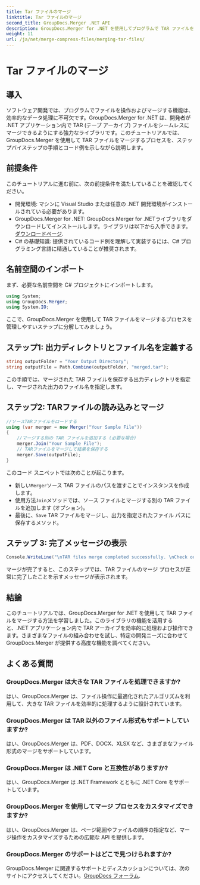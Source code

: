 ```yaml
---
title: Tar ファイルのマージ
linktitle: Tar ファイルのマージ
second_title: GroupDocs.Merger .NET API
description: GroupDocs.Merger for .NET を使用してプログラムで TAR ファイルをマージする方法を学びます。TAR アーカイブを効率的に処理するには、ステップ バイ ステップ ガイドに従ってください。
weight: 11
url: /ja/net/merge-compress-files/merging-tar-files/
---
```


# Tar ファイルのマージ

## 導入
ソフトウェア開発では、プログラムでファイルを操作およびマージする機能は、効率的なデータ処理に不可欠です。GroupDocs.Merger for .NET は、開発者が .NET アプリケーション内で TAR (テープ アーカイブ) ファイルをシームレスにマージできるようにする強力なライブラリです。このチュートリアルでは、GroupDocs.Merger を使用して TAR ファイルをマージするプロセスを、ステップバイステップの手順とコード例を示しながら説明します。
## 前提条件
このチュートリアルに進む前に、次の前提条件を満たしていることを確認してください。
- 開発環境: マシンに Visual Studio または任意の .NET 開発環境がインストールされている必要があります。
-  GroupDocs.Merger for .NET: GroupDocs.Merger for .NETライブラリをダウンロードしてインストールします。ライブラリは以下から入手できます。[ダウンロードページ](https://releases.groupdocs.com/merger/net/).
- C# の基礎知識: 提供されているコード例を理解して実装するには、C# プログラミング言語に精通していることが推奨されます。

## 名前空間のインポート
まず、必要な名前空間を C# プロジェクトにインポートします。

```csharp
using System; 
using GroupDocs.Merger;
using System.IO;
```

ここで、GroupDocs.Merger を使用して TAR ファイルをマージするプロセスを管理しやすいステップに分解してみましょう。
## ステップ1: 出力ディレクトリとファイル名を定義する
```csharp
string outputFolder = "Your Output Directory";
string outputFile = Path.Combine(outputFolder, "merged.tar");
```
この手順では、マージされた TAR ファイルを保存する出力ディレクトリを指定し、マージされた出力のファイル名を指定します。
## ステップ2: TARファイルの読み込みとマージ
```csharp
//ソースTARファイルをロードする
using (var merger = new Merger("Your Sample File"))
{
    //マージする別の TAR ファイルを追加する (必要な場合)
    merger.Join("Your Sample File");
    // TARファイルをマージして結果を保存する
    merger.Save(outputFile);
}
```
このコード スニペットでは次のことが起こります。
- 新しい`Merger`ソース TAR ファイルのパスを渡すことでインスタンスを作成します。
- 使用方法`Join`メソッドでは、ソース ファイルとマージする別の TAR ファイルを追加します (オプション)。
- 最後に、`Save` TAR ファイルをマージし、出力を指定されたファイル パスに保存するメソッド。
## ステップ 3: 完了メッセージの表示
```csharp
Console.WriteLine("\nTAR files merge completed successfully. \nCheck output in {0}", outputFolder);
```
マージが完了すると、このステップでは、TAR ファイルのマージ プロセスが正常に完了したことを示すメッセージが表示されます。

## 結論
このチュートリアルでは、GroupDocs.Merger for .NET を使用して TAR ファイルをマージする方法を学習しました。このライブラリの機能を活用すると、.NET アプリケーション内で TAR アーカイブを効率的に処理および操作できます。さまざまなファイルの組み合わせを試し、特定の開発ニーズに合わせて GroupDocs.Merger が提供する高度な機能を調べてください。

## よくある質問
### GroupDocs.Merger は大きな TAR ファイルを処理できますか?
はい、GroupDocs.Merger は、ファイル操作に最適化されたアルゴリズムを利用して、大きな TAR ファイルを効率的に処理するように設計されています。
### GroupDocs.Merger は TAR 以外のファイル形式もサポートしていますか?
はい、GroupDocs.Merger は、PDF、DOCX、XLSX など、さまざまなファイル形式のマージをサポートしています。
### GroupDocs.Merger は .NET Core と互換性がありますか?
はい、GroupDocs.Merger は .NET Framework とともに .NET Core をサポートしています。
### GroupDocs.Merger を使用してマージ プロセスをカスタマイズできますか?
はい、GroupDocs.Merger は、ページ範囲やファイルの順序の指定など、マージ操作をカスタマイズするための広範な API を提供します。
### GroupDocs.Merger のサポートはどこで見つけられますか?
 GroupDocs.Merger に関連するサポートとディスカッションについては、次のサイトにアクセスしてください。[GroupDocs フォーラム](https://forum.groupdocs.com/c/merger/32).